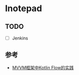 # Inotepad

## TODO

- [ ] Jenkins

## 参考

- [MVVM框架中Kotlin Flow的实践](https://juejin.cn/post/7065576501265039374)